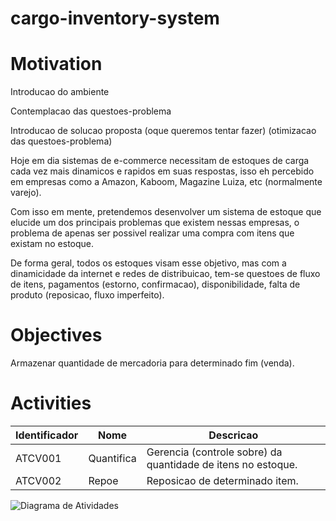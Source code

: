 # cargo-inventory-system

# Motivation

Introducao do ambiente

Contemplacao das questoes-problema

Introducao de solucao proposta (oque queremos tentar fazer) (otimizacao das questoes-problema)

Hoje em dia sistemas de e-commerce necessitam de estoques de carga cada vez mais dinamicos e rapidos em suas respostas, isso eh percebido em empresas como a Amazon, Kaboom, Magazine Luiza, etc (normalmente varejo).

Com isso em mente, pretendemos desenvolver um sistema de estoque que elucide um dos principais problemas que existem nessas empresas, o problema de apenas ser possivel realizar uma compra com itens que existam no estoque.

De forma geral, todos os estoques visam esse objetivo, mas com a dinamicidade da internet e redes de distribuicao, tem-se questoes de fluxo de itens, pagamentos (estorno, confirmacao), disponibilidade, falta de produto (reposicao, fluxo imperfeito).

# Objectives

Armazenar quantidade de mercadoria para determinado fim (venda).

# Activities

| Identificador | Nome | Descricao |
|---------------|------|-----------|
| ATCV001 | Quantifica | Gerencia (controle sobre) da quantidade de itens no estoque. |
| ATCV002 | Repoe | Reposicao de determinado item. |

![Diagrama de Atividades](#activities)